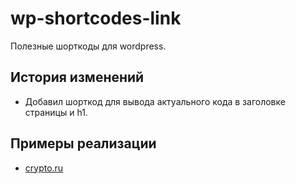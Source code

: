 # wp-shortcodes-link
<p dir="auto">Полезные шорткоды для wordpress.</p>
<h2 dir="auto"><a href="https://github.com/nextwp/wp-shortcodes/#%D0%B8%D1%81%D1%82%D0%BE%D1%80%D0%B8%D1%8F-%D0%B8%D0%B7%D0%BC%D0%B5%D0%BD%D0%B5%D0%BD%D0%B8%D0%B9" aria-hidden="true"></a>История изменений</h2>
<ul dir="auto">
<li>Добавил шорткод для вывода актуального кода в заголовке страницы и h1.</li>
</ul>
<h2 dir="auto"><a href="https://github.com/nextwp/wp-shortcodes/#%D0%BF%D1%80%D0%B8%D0%BC%D0%B5%D1%80%D1%8B-%D1%80%D0%B5%D0%B0%D0%BB%D0%B8%D0%B7%D0%B0%D1%86%D0%B8%D0%B8" aria-hidden="true"></a>Примеры реализации</h2>
<ul dir="auto">
<li><a href="https://crypto.ru/">crypto.ru</a></li>
</ul>
